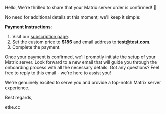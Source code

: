 Hello,
We're thrilled to share that your Matrix server order is confirmed! 🎉

No need for additional details at this moment; we'll keep it simple:

**Payment Instructions**:

1. Visit our [subscription page](https://etke.cc/subscribe).
2. Set the custom price to **$186** and email address to **test@test.com**.
3. Complete the payment.

Once your payment is confirmed, we'll promptly initiate the setup of your Matrix server. Look forward to a new email that will guide you through the onboarding process with all the necessary details.
Got any questions? Feel free to reply to this email - we're here to assist you!

We're genuinely excited to serve you and provide a top-notch Matrix server experience.

Best regards,

etke.cc
